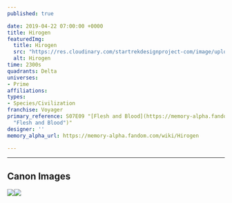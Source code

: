 ```yaml
---
published: true

date: 2019-04-22 07:00:00 +0000
title: Hirogen
featuredImg:
  title: Hirogen
  src: "https://res.cloudinary.com/startrekdesignproject-com/image/upload/v1555957301/Hirogen.png"
  alt: Hirogen
time: 2300s
quadrants: Delta
universes:
- Prime
affiliations:
types:
- Species/Civilization
franchise: Voyager
primary_reference: S07E09 "[Flesh and Blood](https://memory-alpha.fandom.com/wiki/Flesh_and_Blood
  "Flesh and Blood")"
designer: ''
memory_alpha_url: https://memory-alpha.fandom.com/wiki/Hirogen

---
```

___
## Canon Images

![](https://res.cloudinary.com/startrekdesignproject-com/image/upload/v1555957301/Hirogen1.jpg)![](https://res.cloudinary.com/startrekdesignproject-com/image/upload/v1555957301/Hirogen2.jpg)